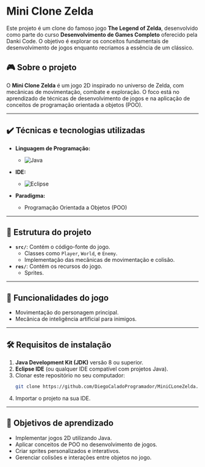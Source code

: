# Mini Clone Zelda

Este projeto é um clone do famoso jogo **The Legend of Zelda**, desenvolvido como parte do curso **Desenvolvimento de Games Completo** oferecido pela Danki Code. O objetivo é explorar os conceitos fundamentais de desenvolvimento de jogos enquanto recriamos a essência de um clássico.

## 🎮 Sobre o projeto

O **Mini Clone Zelda** é um jogo 2D inspirado no universo de Zelda, com mecânicas de movimentação, combate e exploração. O foco está no aprendizado de técnicas de desenvolvimento de jogos e na aplicação de conceitos de programação orientada a objetos (POO).

---

## ✔️ Técnicas e tecnologias utilizadas

- **Linguagem de Programação:**  
  - <img src="https://skillicons.dev/icons?i=java" alt="Java" />  

- **IDE:**  
  - <img src="https://skillicons.dev/icons?i=eclipse" alt="Eclipse" />  

- **Paradigma:**  
  - Programação Orientada a Objetos (POO)  

---

## 📂 Estrutura do projeto

- **`src/`**: Contém o código-fonte do jogo.
  - Classes como `Player`, `World`, e `Enemy`.
  - Implementação das mecânicas de movimentação e colisão.
- **`res/`**: Contém os recursos do jogo.
  - Sprites.

---

## 🚀 Funcionalidades do jogo

- Movimentação do personagem principal.
- Mecânica de inteligência artificial para inimigos.

---

## 🛠️ Requisitos de instalação

1. **Java Development Kit (JDK)** versão 8 ou superior.
2. **Eclipse IDE** (ou qualquer IDE compatível com projetos Java).
3. Clonar este repositório no seu computador:
   ```bash
   git clone https://github.com/DiegoCaladoProgramador/MiniCLoneZelda.git
   ```
4. Importar o projeto na sua IDE.

---

## 🎯 Objetivos de aprendizado

- Implementar jogos 2D utilizando Java.
- Aplicar conceitos de POO no desenvolvimento de jogos.
- Criar sprites personalizados e interativos.
- Gerenciar colisões e interações entre objetos no jogo.
